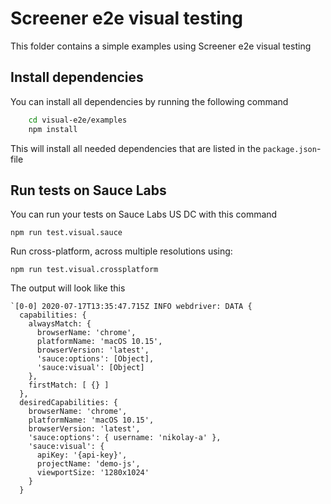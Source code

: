 # Screener e2e visual testing
This folder contains a simple examples using Screener e2e visual testing

## Install dependencies
You can install all dependencies by running the following command

```bash
    cd visual-e2e/examples
    npm install
```    

This will install all needed dependencies that are listed in the `package.json`-file

## Run tests on Sauce Labs
You can run your tests on Sauce Labs US DC with this command

    npm run test.visual.sauce
    
Run cross-platform, across multiple resolutions using:

`npm run test.visual.crossplatform`
    
The output will look like this

```log
`[0-0] 2020-07-17T13:35:47.715Z INFO webdriver: DATA {
  capabilities: {
    alwaysMatch: {
      browserName: 'chrome',
      platformName: 'macOS 10.15',
      browserVersion: 'latest',
      'sauce:options': [Object],
      'sauce:visual': [Object]
    },
    firstMatch: [ {} ]
  },
  desiredCapabilities: {
    browserName: 'chrome',
    platformName: 'macOS 10.15',
    browserVersion: 'latest',
    'sauce:options': { username: 'nikolay-a' },
    'sauce:visual': {
      apiKey: '{api-key}',
      projectName: 'demo-js',
      viewportSize: '1280x1024'
    }
  } 
